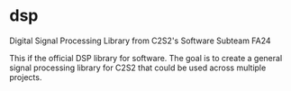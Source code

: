 # dsp
Digital Signal Processing Library from C2S2's Software Subteam FA24

This if the official DSP library for software. The goal is to create a general signal processing library for C2S2 that could be used across multiple projects.
